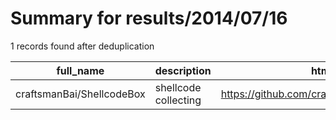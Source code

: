 
# Summary for results/2014/07/16
    
1 records found after deduplication

| full_name | description | html_url | matched_list | matched_count | pushed_at | size | stargazers_count | language | forks_count | vul_ids |
|---------------------------|----------------------|----------------------------------------------|----------------|-----------------|---------------------------|--------|--------------------|------------|---------------|-----------|
| craftsmanBai/ShellcodeBox | shellcode collecting | https://github.com/craftsmanBai/ShellcodeBox | ['shellcode'] | 1 | 2014-07-16 09:40:13+00:00 | 0 | 1 | nan | 0 | [] |
